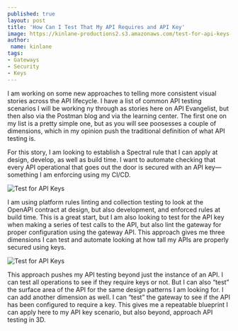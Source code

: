 ```yaml
---
published: true
layout: post
title: 'How Can I Test That My API Requires and API Key'
image: https://kinlane-productions2.s3.amazonaws.com/test-for-api-keys-1.png
author:
 name: kinlane
tags:
- Gateways
- Security
- Keys
---
```

I am working on some new approaches to telling more consistent visual stories across the API lifecycle. I have a list of common API testing scenarios I will be working ny through as stories here on API Evangelist, but then also via the Postman blog and via the learning center. The first one on my list is a pretty simple one, but as you will see poosesses a couple of dimensions, which in my opinion push the traditional definition of what API testing is. 

For this story, I am looking to establish a Spectral rule that I can apply at design, develop, as well as build time. I want to automate checking that every API operational that goes out the door is secured with an API key—something I am enforcing using my CI/CD.

![Test for API Keys](https://kinlane-productions2.s3.amazonaws.com/test-for-api-keys-2.png)

I am using platform rules linting and collection testing to look at the OpenAPI contract at design, but also development, and enforced rules at build time. This is a great start, but I am also looking to test for the API key when making a series of test calls to the API, but also lint the gateway for proper configuration using the gateway API. This approach gives me three dimensions I can test and automate looking at how tall my APIs are properly secured using keys.

![Test for API Keys](https://kinlane-productions2.s3.amazonaws.com/test-for-api-keys-3.png)

This approach pushes my API testing beyond just the instance of an API. I can test all operations to see if they require keys or not. But I can also “test” the surface area of the API for the same design patterns I am looking for. I can add another dimension as well. I can “test” the gateway to see if the API has been configured to require a key. This gives me a repeatable blueprint I can apply here to my API key scenario, but also beyond, approach API testing in 3D.



